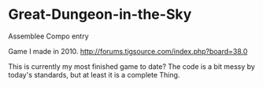 # Great-Dungeon-in-the-Sky
Assemblee Compo entry

Game I made in 2010.
http://forums.tigsource.com/index.php?board=38.0

This is currently my most finished game to date?
The code is a bit messy by today's standards, but at least it is a complete Thing.
